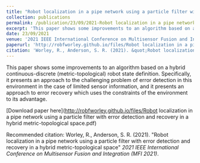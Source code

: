 ```yaml
---
title: "Robot localization in a pipe network using a particle filter with error detection and recovery in a hybrid metric-topological space"
collection: publications
permalink: /publication/23/09/2021-Robot localization in a pipe network using a particle filter with error detection and recovery in a hybrid metric-topological space
excerpt: 'This paper shows some improvements to an algorithm based on a hybrid continuous-discrete (metric-topological) robot state definition. Specifically, it presents an approach to the challenging problem of error detection in this environment in the case of limited sensor information, and it presents an approach to error recovery which uses the constraints of the environment to its advantage.'
date: 23/09/2021
venue: '2021 IEEE International Conference on Multisensor Fusion and Integration (MFI 2021)'
paperurl: 'http://robfworley.github.io/files/Robot localization in a pipe network using a particle filter with error detection and recovery in a hybrid metric-topological space.pdf'
citation: 'Worley, R., Anderson, S. R. (2021). &quot;Robot localization in a pipe network using a particle filter with error detection and recovery in a hybrid metric-topological space&quot; <i>2021 IEEE International Conference on Multisensor Fusion and Integration (MFI 2021)</i>.'
---
```

This paper shows some improvements to an algorithm based on a hybrid continuous-discrete (metric-topological) robot state definition. Specifically, it presents an approach to the challenging problem of error detection in this environment in the case of limited sensor information, and it presents an approach to error recovery which uses the constraints of the environment to its advantage.

[Download paper here](http://robfworley.github.io/files/Robot localization in a pipe network using a particle filter with error detection and recovery in a hybrid metric-topological space.pdf)

Recommended citation: Worley, R., Anderson, S. R. (2021). "Robot localization in a pipe network using a particle filter with error detection and recovery in a hybrid metric-topological space" <i>2021 IEEE International Conference on Multisensor Fusion and Integration (MFI 2021)</i>.